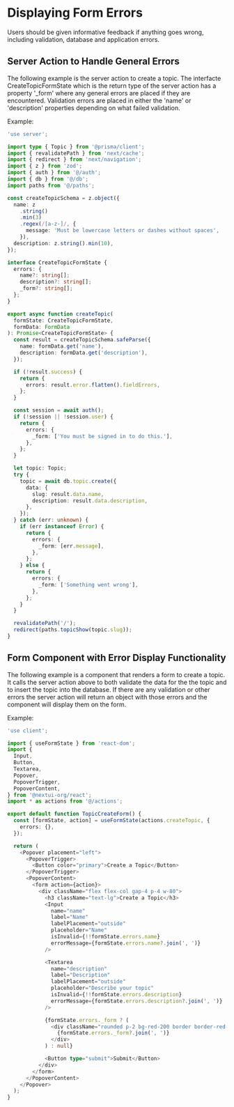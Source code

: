 # Displaying Form Errors

Users should be given informative feedback if anything goes wrong, including validation, database and application errors.

## Server Action to Handle General Errors

The following example is the server action to create a topic. The interfacte CreateTopicFormState which is the return type of the server action has a property '\_form' where any general errors are placed if they are encountered. Validation errors are placed in either the 'name' or 'description' properties depending on what failed validation.

Example:

```typescript
'use server';

import type { Topic } from '@prisma/client';
import { revalidatePath } from 'next/cache';
import { redirect } from 'next/navigation';
import { z } from 'zod';
import { auth } from '@/auth';
import { db } from '@/db';
import paths from '@/paths';

const createTopicSchema = z.object({
  name: z
    .string()
    .min(3)
    .regex(/[a-z-]/, {
      message: 'Must be lowercase letters or dashes without spaces',
    }),
  description: z.string().min(10),
});

interface CreateTopicFormState {
  errors: {
    name?: string[];
    description?: string[];
    _form?: string[];
  };
}

export async function createTopic(
  formState: CreateTopicFormState,
  formData: FormData
): Promise<CreateTopicFormState> {
  const result = createTopicSchema.safeParse({
    name: formData.get('name'),
    description: formData.get('description'),
  });

  if (!result.success) {
    return {
      errors: result.error.flatten().fieldErrors,
    };
  }

  const session = await auth();
  if (!session || !session.user) {
    return {
      errors: {
        _form: ['You must be signed in to do this.'],
      },
    };
  }

  let topic: Topic;
  try {
    topic = await db.topic.create({
      data: {
        slug: result.data.name,
        description: result.data.description,
      },
    });
  } catch (err: unknown) {
    if (err instanceof Error) {
      return {
        errors: {
          _form: [err.message],
        },
      };
    } else {
      return {
        errors: {
          _form: ['Something went wrong'],
        },
      };
    }
  }

  revalidatePath('/');
  redirect(paths.topicShow(topic.slug));
}
```

## Form Component with Error Display Functionality

The following example is a component that renders a form to create a topic. It calls the server action above to both validate the data for the the topic and to insert the topic into the database. If there are any validation or other errors the server action will return an object with those errors and the component will display them on the form.

Example:

```typescript
'use client';

import { useFormState } from 'react-dom';
import {
  Input,
  Button,
  Textarea,
  Popover,
  PopoverTrigger,
  PopoverContent,
} from '@nextui-org/react';
import * as actions from '@/actions';

export default function TopicCreateForm() {
  const [formState, action] = useFormState(actions.createTopic, {
    errors: {},
  });

  return (
    <Popover placement="left">
      <PopoverTrigger>
        <Button color="primary">Create a Topic</Button>
      </PopoverTrigger>
      <PopoverContent>
        <form action={action}>
          <div className="flex flex-col gap-4 p-4 w-80">
            <h3 className="text-lg">Create a Topic</h3>
            <Input
              name="name"
              label="Name"
              labelPlacement="outside"
              placeholder="Name"
              isInvalid={!!formState.errors.name}
              errorMessage={formState.errors.name?.join(', ')}
            />

            <Textarea
              name="description"
              label="Description"
              labelPlacement="outside"
              placeholder="Describe your topic"
              isInvalid={!!formState.errors.description}
              errorMessage={formState.errors.description?.join(', ')}
            />

            {formState.errors._form ? (
              <div className="rounded p-2 bg-red-200 border border-red-400">
                {formState.errors._form?.join(', ')}
              </div>
            ) : null}

            <Button type="submit">Submit</Button>
          </div>
        </form>
      </PopoverContent>
    </Popover>
  );
}
```
